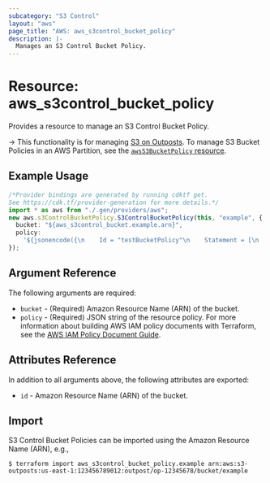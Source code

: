 ```yaml
---
subcategory: "S3 Control"
layout: "aws"
page_title: "AWS: aws_s3control_bucket_policy"
description: |-
  Manages an S3 Control Bucket Policy.
---
```


# Resource: aws\_s3control\_bucket\_policy

Provides a resource to manage an S3 Control Bucket Policy.

\-> This functionality is for managing [S3 on Outposts](https://docs.aws.amazon.com/AmazonS3/latest/dev/S3onOutposts.html). To manage S3 Bucket Policies in an AWS Partition, see the [`awsS3BucketPolicy` resource](/docs/providers/aws/r/s3_bucket_policy.html).

## Example Usage

```typescript
/*Provider bindings are generated by running cdktf get.
See https://cdk.tf/provider-generation for more details.*/
import * as aws from "./.gen/providers/aws";
new aws.s3ControlBucketPolicy.S3ControlBucketPolicy(this, "example", {
  bucket: "${aws_s3control_bucket.example.arn}",
  policy:
    '${jsonencode({\n    Id = "testBucketPolicy"\n    Statement = [\n      {\n        Action = "s3-outposts:PutBucketLifecycleConfiguration"\n        Effect = "Deny"\n        Principal = {\n          AWS = "*"\n        }\n        Resource = aws_s3control_bucket.example.arn\n        Sid      = "statement1"\n      }\n    ]\n    Version = "2012-10-17"\n  })}',
});

```

## Argument Reference

The following arguments are required:

* `bucket` - (Required) Amazon Resource Name (ARN) of the bucket.
* `policy` - (Required) JSON string of the resource policy. For more information about building AWS IAM policy documents with Terraform, see the [AWS IAM Policy Document Guide](https://learn.hashicorp.com/terraform/aws/iam-policy).

## Attributes Reference

In addition to all arguments above, the following attributes are exported:

* `id` - Amazon Resource Name (ARN) of the bucket.

## Import

S3 Control Bucket Policies can be imported using the Amazon Resource Name (ARN), e.g.,

```console
$ terraform import aws_s3control_bucket_policy.example arn:aws:s3-outposts:us-east-1:123456789012:outpost/op-12345678/bucket/example
```
